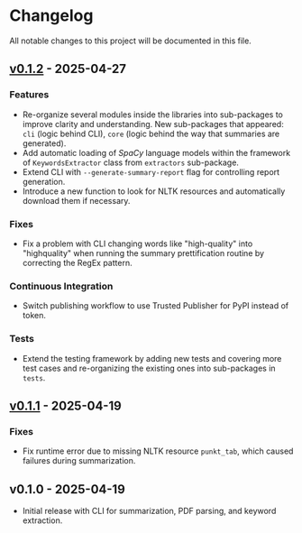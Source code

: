 # Changelog

All notable changes to this project will be documented in this file.

## [v0.1.2](https://github.com/spolivin/deep-compend/compare/v0.1.1...v0.1.2) - 2025-04-27

### Features
- Re-organize several modules inside the libraries into sub-packages to improve clarity and understanding. New sub-packages that appeared: `cli` (logic behind CLI), `core` (logic behind the way that summaries are generated).
- Add automatic loading of *SpaCy* language models within the framework of `KeywordsExtractor` class from `extractors` sub-package.
- Extend CLI with `--generate-summary-report` flag for controlling report generation.
- Introduce a new function to look for NLTK resources and automatically download them if necessary.

### Fixes
- Fix a problem with CLI changing words like "high-quality" into "highquality" when running the summary prettification routine by correcting the RegEx pattern.

### Continuous Integration
- Switch publishing workflow to use Trusted Publisher for PyPI instead of token.

### Tests
- Extend the testing framework by adding new tests and covering more test cases and re-organizing the existing ones into sub-packages in `tests`.

## [v0.1.1](https://github.com/spolivin/deep-compend/compare/v0.1.0...v0.1.1) - 2025-04-19

### Fixes
- Fix runtime error due to missing NLTK resource `punkt_tab`, which caused failures during summarization.

## v0.1.0 - 2025-04-19

- Initial release with CLI for summarization, PDF parsing, and keyword extraction.
